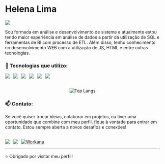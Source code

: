 <h1 align="left">Helena Lima</h1>
<p align="left">
  <img src="https://img.shields.io/badge/Analista%20de%20Dados%20%7C%20Dev%20Web-000000?style=for-the-badge&logoColor=white" />
</p>
<p>Sou formada em análise e desenvolvimento de sistema e atualmente estou tendo maior experiência em análise de dados a partir
da utilização de SQL e ferramentas de BI com processo de ETL. Além disso, tenho conhecimento no desenvolvimento
WEB com a utilização de JS, HTML e entre outras tecnologias.
</p>

### 🚀 Tecnologias que utilizo:

<div style="display: flex; align-items: center; gap: 10px;">
  <img src="https://img.shields.io/badge/Power%20BI-F2C811?style=for-the-badge&logo=powerbi&logoColor=black" />
  <img src="https://img.shields.io/badge/SQL-4479A1?style=for-the-badge&logo=postgresql&logoColor=white" />
  <img src="https://img.shields.io/badge/JavaScript-F7DF1E?style=for-the-badge&logo=javascript&logoColor=black" />
  <img src="https://img.shields.io/badge/React-20232A?style=for-the-badge&logo=react&logoColor=61DAFB" />
  <img src="https://img.shields.io/badge/HTML5-E34F26?style=for-the-badge&logo=html5&logoColor=white" />
  <img src="https://img.shields.io/badge/CSS3-1572B6?style=for-the-badge&logo=css3&logoColor=white" />
 
</div>
<br>
<div align="center">

![Top Langs](https://github-readme-stats.vercel.app/api/top-langs/?username=helenapl145&layout=compact&theme=radical)
</div>

### 📫 Contato:
<p>Se você quiser trocar ideias, colaborar em projetos, ou tiver uma oportunidade que combine com meu perfil, fique à vontade para entrar em contato. Estou sempre aberta a novos desafios e conexões!</p>
<br>
<div style="display: flex; align-items: center; gap: 10px;">
  <a href="https://www.linkedin.com/in/seu-usuario-linkedin](https://www.linkedin.com/in/helena-lima-9269971b4/" target="_blank">
    <img src="https://img.shields.io/badge/LinkedIn-0A66C2?style=for-the-badge&logo=linkedin&logoColor=white" />
  </a>
  <a href="mailto:helenapl145@gmail.com">
    <img src="https://img.shields.io/badge/Gmail-D14836?style=for-the-badge&logo=gmail&logoColor=white" />
  </a>
  <a href="https://www.workana.com/freelancer/seu-usuario-workana](https://www.workana.com/freelancer/b17514284f2570450db811efc5f1ea61" target="_blank">
    <img src="https://img.shields.io/badge/Workana-1A1A1A?style=for-the-badge&logo=data:image/png;base64,iVBORw0KGgoAAAANSUhEUgAAABAAAAAQCAYAAAAf8/9hAAABaUlEQVQ4T63TPUsbURAG4GcXHcRIsLS0CFuLgYGVguLiFhYWFsLOwU7u5CN7CQixWNjZ3sToBBbW8gl1tIjv/P/z3he8nNPWhqzRhjHZjvFWESxhgm5jvOYwFJ+hAf4uNymH9iwMdfcph5wleEl+MD++BlJTCaZ0LY6OBn1CRCBmtfA2lMA18AMuZAIv8L0zkRTOxTqT0Lo/6QaqkQgm7zH5MI1MPUeYLbrJYFqPQHOSeiShkaXtWcEwMPYbGFr5HdxHDLCwWWRS2zCEphA6grK+2toYXcw6FxIu8Lof1yI6/Jah5BNxFK8+ITlOKqIrc5S4HPw0GF6s8Dh0W1+o/L0n0Qv93FepTKm7ilPtZbXz3ECAAAAABJRU5ErkJggg==" alt="Workana" />
  </a>
</div>


---

⭐ Obrigado por visitar meu perfil!

